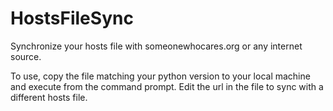 # HostsFileSync
Synchronize your hosts file with someonewhocares.org or any internet source.

To use, copy the file matching your python version to your local machine and execute from the command prompt. Edit the url in the file to sync with a different hosts file.
